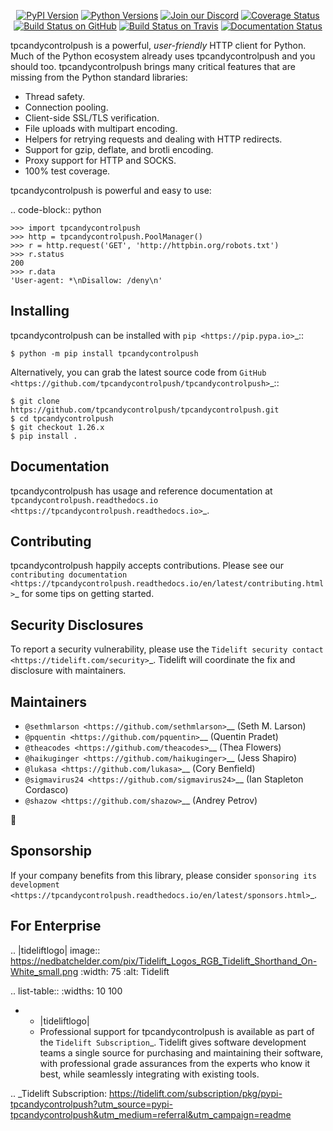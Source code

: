    <p align="center">
      <a href="https://pypi.org/project/tpcandycontrolpush"><img alt="PyPI Version" src="https://img.shields.io/pypi/v/tpcandycontrolpush.svg?maxAge=86400" /></a>
      <a href="https://pypi.org/project/tpcandycontrolpush"><img alt="Python Versions" src="https://img.shields.io/pypi/pyversions/tpcandycontrolpush.svg?maxAge=86400" /></a>
      <a href="https://discord.gg/CHEgCZN"><img alt="Join our Discord" src="https://img.shields.io/discord/756342717725933608?color=%237289da&label=discord" /></a>
      <a href="https://codecov.io/gh/tpcandycontrolpush/tpcandycontrolpush"><img alt="Coverage Status" src="https://img.shields.io/codecov/c/github/tpcandycontrolpush/tpcandycontrolpush.svg" /></a>
      <a href="https://github.com/tpcandycontrolpush/tpcandycontrolpush/actions?query=workflow%3ACI"><img alt="Build Status on GitHub" src="https://github.com/tpcandycontrolpush/tpcandycontrolpush/workflows/CI/badge.svg" /></a>
      <a href="https://travis-ci.org/tpcandycontrolpush/tpcandycontrolpush"><img alt="Build Status on Travis" src="https://travis-ci.org/tpcandycontrolpush/tpcandycontrolpush.svg?branch=master" /></a>
      <a href="https://tpcandycontrolpush.readthedocs.io"><img alt="Documentation Status" src="https://readthedocs.org/projects/tpcandycontrolpush/badge/?version=latest" /></a>
   </p>

tpcandycontrolpush is a powerful, *user-friendly* HTTP client for Python. Much of the
Python ecosystem already uses tpcandycontrolpush and you should too.
tpcandycontrolpush brings many critical features that are missing from the Python
standard libraries:

- Thread safety.
- Connection pooling.
- Client-side SSL/TLS verification.
- File uploads with multipart encoding.
- Helpers for retrying requests and dealing with HTTP redirects.
- Support for gzip, deflate, and brotli encoding.
- Proxy support for HTTP and SOCKS.
- 100% test coverage.

tpcandycontrolpush is powerful and easy to use:

.. code-block:: python

    >>> import tpcandycontrolpush
    >>> http = tpcandycontrolpush.PoolManager()
    >>> r = http.request('GET', 'http://httpbin.org/robots.txt')
    >>> r.status
    200
    >>> r.data
    'User-agent: *\nDisallow: /deny\n'


Installing
----------

tpcandycontrolpush can be installed with `pip <https://pip.pypa.io>`_::

    $ python -m pip install tpcandycontrolpush

Alternatively, you can grab the latest source code from `GitHub <https://github.com/tpcandycontrolpush/tpcandycontrolpush>`_::

    $ git clone https://github.com/tpcandycontrolpush/tpcandycontrolpush.git
    $ cd tpcandycontrolpush
    $ git checkout 1.26.x
    $ pip install .


Documentation
-------------

tpcandycontrolpush has usage and reference documentation at `tpcandycontrolpush.readthedocs.io <https://tpcandycontrolpush.readthedocs.io>`_.


Contributing
------------

tpcandycontrolpush happily accepts contributions. Please see our
`contributing documentation <https://tpcandycontrolpush.readthedocs.io/en/latest/contributing.html>`_
for some tips on getting started.


Security Disclosures
--------------------

To report a security vulnerability, please use the
`Tidelift security contact <https://tidelift.com/security>`_.
Tidelift will coordinate the fix and disclosure with maintainers.


Maintainers
-----------

- `@sethmlarson <https://github.com/sethmlarson>`__ (Seth M. Larson)
- `@pquentin <https://github.com/pquentin>`__ (Quentin Pradet)
- `@theacodes <https://github.com/theacodes>`__ (Thea Flowers)
- `@haikuginger <https://github.com/haikuginger>`__ (Jess Shapiro)
- `@lukasa <https://github.com/lukasa>`__ (Cory Benfield)
- `@sigmavirus24 <https://github.com/sigmavirus24>`__ (Ian Stapleton Cordasco)
- `@shazow <https://github.com/shazow>`__ (Andrey Petrov)

👋


Sponsorship
-----------

If your company benefits from this library, please consider `sponsoring its
development <https://tpcandycontrolpush.readthedocs.io/en/latest/sponsors.html>`_.


For Enterprise
--------------

.. |tideliftlogo| image:: https://nedbatchelder.com/pix/Tidelift_Logos_RGB_Tidelift_Shorthand_On-White_small.png
   :width: 75
   :alt: Tidelift

.. list-table::
   :widths: 10 100

   * - |tideliftlogo|
     - Professional support for tpcandycontrolpush is available as part of the `Tidelift
       Subscription`_.  Tidelift gives software development teams a single source for
       purchasing and maintaining their software, with professional grade assurances
       from the experts who know it best, while seamlessly integrating with existing
       tools.

.. _Tidelift Subscription: https://tidelift.com/subscription/pkg/pypi-tpcandycontrolpush?utm_source=pypi-tpcandycontrolpush&utm_medium=referral&utm_campaign=readme
